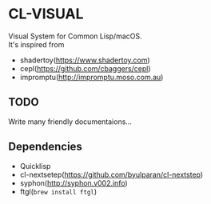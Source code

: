 # CL-VISUAL
Visual System for Common Lisp/macOS.  
It's inspired from
- shadertoy(https://www.shadertoy.com)
- cepl(https://github.com/cbaggers/cepl)
- impromptu(http://impromptu.moso.com.au)

## TODO
Write many friendly documentaions...

## Dependencies
- Quicklisp
- cl-nextsetep(https://github.com/byulparan/cl-nextstep)
- syphon(http://syphon.v002.info) 
- ftgl(`brew install ftgl`)

